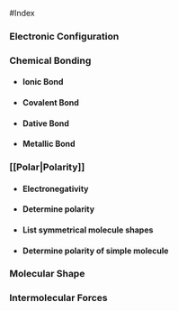 #Index
### Electronic Configuration

### Chemical Bonding
- #### Ionic Bond
- #### Covalent Bond
- #### Dative Bond
- #### Metallic Bond
### [[Polar|Polarity]]
- #### Electronegativity
- #### Determine polarity
- #### List symmetrical molecule shapes
- #### Determine polarity of simple molecule

### Molecular Shape


### Intermolecular Forces